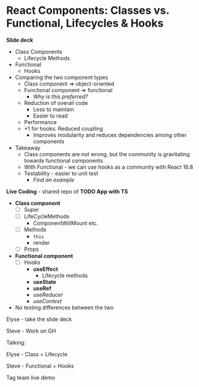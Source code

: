 # React Components: Classes vs. Functional, Lifecycles & Hooks

**Slide deck**

- Class Components
    - Lifecycle Methods
- Functional
    - Hooks
- Comparing the two component types
    - Class component ⇒ object-oriented
    - Functional component ⇒ functional
        - *Why is this preferred?*
    - Reduction of overall code
        - Less to maintain
        - Easier to read
    - Performance
    - +1 for hooks: Reduced coupling
        - Improves modularity and reduces dependencies among other components
- Takeaway
    - Class components are not wrong, but the community is gravitating towards functional components
    - With Functional - we can use hooks as a community with React 16.8
    - Testability - easier to unit test
        - *Find an example*

**Live Coding** - shared repo of **TODO App with TS**

- **Class component**
   - [ ] Super
   - [ ] LifeCycleMethods
        - ComponentWillMount etc.
   - [ ] Methods
        - `this`
        - render
   - [ ] Props
- **Functional component**
   - [ ] Hooks
        - **useEffect**
            - Lifecycle methods
        - **useState**
        - **useRef**
        - *useReducer*
        - *useContext*

- No testing differences between the two

Elyse - take the slide deck

Steve - Work on GH

Talking:

Elyse - Class + Lifecycle

Steve - Functional + Hooks

Tag team live demo
